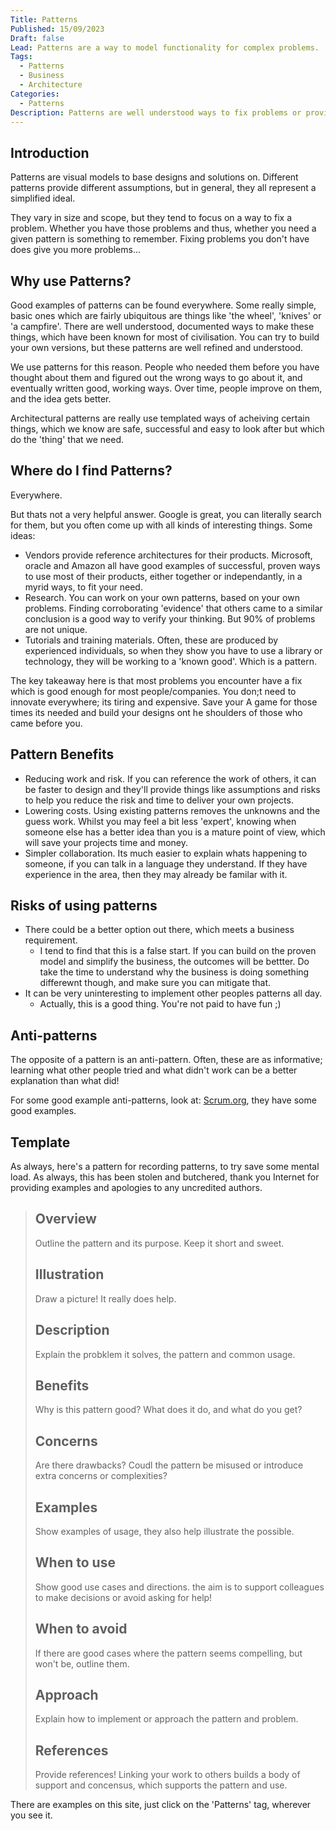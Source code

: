```yaml
---
Title: Patterns
Published: 15/09/2023
Draft: false
Lead: Patterns are a way to model functionality for complex problems.
Tags:
  - Patterns
  - Business
  - Architecture
Categories:
  - Patterns
Description: Patterns are well understood ways to fix problems or provide certain functionality.
---
```


## Introduction

Patterns are visual models to base designs and solutions on. Different patterns provide different assumptions, but in general, they all represent a simplified ideal.

They vary in size and scope, but they tend to focus on a way to fix a problem. Whether you have those problems and thus, whether you need a given pattern is something to remember. Fixing problems you don't have does give you more problems...

## Why use Patterns?

Good examples of patterns can be found everywhere. Some really simple, basic ones which are fairly ubiquitous are things like 'the wheel', 'knives' or 'a campfire'. There are well understood, documented ways to make these things, which have been known for most of civilisation. You can try to build your own versions, but these patterns are well refined and understood.

We use patterns for this reason. People who needed them before you have thought about them and figured out the wrong ways to go about it, and eventually written good, working ways. Over time, people improve on them, and the idea gets better.

Architectural patterns are really use templated ways of acheiving certain things, which we know are safe, successful and easy to look after but which do the 'thing' that we need.

## Where do I find Patterns?

Everywhere.

But thats not a very helpful answer. Google is great, you can literally search for them, but you often come up with all kinds of interesting things. Some ideas:

* Vendors provide reference architectures for their products. Microsoft, oracle and Amazon all have good examples of successful, proven ways to use most of their products, either together or independantly, in a myrid ways, to fit your need.
* Research. You can work on your own patterns, based on your own problems. Finding corroborating 'evidence' that others came to a similar conclusion is a good way to verify your thinking. But 90% of problems are not unique.
* Tutorials and training materials. Often, these are produced by experienced individuals, so when they show you have to use a library or technology, they will be working to a 'known good'. Which is a pattern.

The key takeaway here is that most problems you encounter have a fix which is good enough for most people/companies. You don;t need to innovate everywhere; its tiring and expensive. Save your A game for those times its needed and build your designs ont he shoulders of those who came before you.

## Pattern Benefits

* Reducing work and risk. If you can reference the work of others, it can be faster to design and they'll provide things like assumptions and risks to help you reduce the risk and time to deliver your own projects.
* Lowering costs. Using existing patterns removes the unknowns and the guess work. Whilst you may feel a bit less 'expert', knowing when someone else has a better idea than you is a mature point of view, which will save your projects time and money.
* Simpler collaboration. Its much easier to explain whats happening to someone, if you can talk in a language they understand. If they have experience in the area, then they may already be familar with it.

## Risks of using patterns

* There could be a better option out there, which meets a business requirement.
  * I tend to find that this is a false start. If you can build on the proven model and simplify the business, the outcomes will be bettter. Do take the time to understand why the business is doing something differewnt though, and make sure you can mitigate that.
* It can be very uninteresting to implement other peoples patterns all day.
  * Actually, this is a good thing. You're not paid to have fun ;)

## Anti-patterns

The opposite of a pattern is an anti-pattern. Often, these are as informative; learning what other people tried and what didn't work can be a better explanation than what did!

For some good example anti-patterns, look at: [Scrum.org](https://www.scrum.org/resources/blog/27-sprint-anti-patterns), they have some good examples.

## Template

As always, here's a pattern for recording patterns, to try save some mental load. As always, this has been stolen and butchered, thank you Internet for providing examples and apologies to any uncredited authors.

> ## Overview
>
>Outline the pattern and its purpose. Keep it short and sweet.
>
> ## Illustration
>
> Draw a picture! It really does help.
> 
> ## Description
>
> Explain the probklem it solves, the pattern and common usage.
>
> ## Benefits
>
> Why is this pattern good? What does it do, and what do you get?
>
>
> ## Concerns
>
> Are there drawbacks? Coudl the pattern be misused or introduce extra concerns or complexities?
>
> ## Examples
>
> Show examples of usage, they also help illustrate the possible.
>
> ## When to use
>
> Show good use cases and directions. the aim is to support colleagues to make decisions or avoid asking for help!
>
> ## When to avoid
>
> If there are good cases where the pattern seems compelling, but won't be, outline them.
>
> ## Approach
>
> Explain how to implement or approach the pattern and problem.
>
> ## References
>
> Provide references! Linking your work to others builds a body of support and concensus, which supports the pattern and use.

There are examples on this site, just click on the 'Patterns' tag, wherever you see it.
